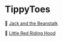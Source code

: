 # TippyToes

🌱 [Jack and the Beanstalk](Jack_and_the_Beanstalk/index.html) 

🧣 [Little Red Riding Hood](Little_Red_Riding_Hood/index.html) 
